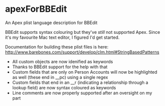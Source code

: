 # apexForBBEdit
An Apex plist language description for BBEdit

BBEdit supports syntax colouring but they've *still* not supported Apex. Since it's my favourite Mac text editor, I figured I'd get started.

Documentation for building these plist files is here:
http://www.barebones.com/support/develop/clm.html#StringBasedPatterns

- All custom objects are now idenified as keywords
- Thanks to BBEdit support for the help with that
- Custom fields that are only on Person Accounts will now be highlighted as well (these end in __pc) using a single regex
- Custom fields that end in an __r (indicating a relationship through a lookup field) are now syntax coloured as keywords
- Line comments are now properly supported after an oversight on my part
